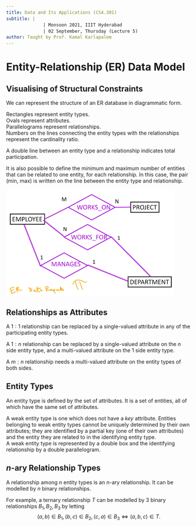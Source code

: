 ```yaml
---
title: Data and Its Applications (CS4.301)
subtitle: |
              | Monsoon 2021, IIIT Hyderabad
              | 02 September, Thursday (Lecture 5)
author: Taught by Prof. Kamal Karlapalem
---
```


# Entity-Relationship (ER) Data Model
## Visualising of Structural Constraints
We can represent the structure of an ER database in diagrammatic form.  

Rectangles represent entity types.  
Ovals represent attributes.  
Parallelograms represent relationships.  
Numbers on the lines connecting the entity types with the relationships represent the cardinality ratio.  

A double line between an entity type and a relationship indicates total participation.  

It is also possible to define the minimum and maximum number of entities that can be related to one entity, for each relationship. In this case, the pair (min, max) is written on the line between the entity type and relationship.

![ER Structural Constraints](diag.png)

## Relationships as Attributes
A $1:1$ relationship can be replaced by a single-valued attribute in any of the participating entity types.  

A $1:n$ relationship can be replaced by a single-valued attribute on the $n$ side entity type, and a multi-valued attribute on the 1 side entity type.  

A $m:n$ relationship needs a multi-valued attribute on the entity types of both sides.

## Entity Types
An entity type is defined by the set of attributes. It is a set of entities, all of which have the same set of attributes.  

A weak entity type is one which does not have a *key* attribute. Entities belonging to weak entity types cannot be uniquely determined by their own attributes; they are identified by a partial key (one of their own attributes) and the entity they are related to in the identifying entity type.  
A weak entity type is represented by a double box and the identifying relationship by a double parallelogram.

## $n$-ary Relationship Types
A relationship among $n$ entity types is an $n$-ary relationship. It can be modelled by $n$ binary relationships.  

For example, a ternary relationship $T$ can be modelled by 3 binary relationships $B_1, B_2, B_3$ by letting $$(a, b) \in B_1, (b, c) \in B_2, (c, a) \in B_3 \iff (a, b, c) \in T.$$
